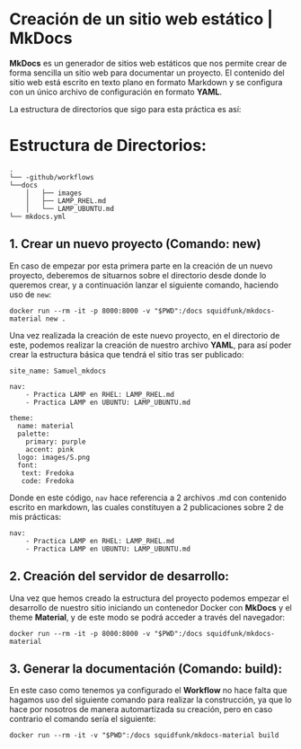 # Creación de un sitio web estático | MkDocs
**MkDocs** es un generador de sitios web estáticos que nos permite crear de forma sencilla un sitio web para documentar un proyecto. 
El contenido del sitio web está escrito en texto plano en formato Markdown y se configura con un único archivo de configuración en formato **YAML**.

La estructura de directorios que sigo para esta práctica es así:

 # Estructura de Directorios:

````
.
└── -github/workflows
└──docs
    │   ├── images
    │   ├── LAMP_RHEL.md
    │   └── LAMP_UBUNTU.md
└── mkdocs.yml

``````
## 1. Crear un nuevo proyecto (Comando: new)

En caso de empezar por esta primera parte en la creación de un nuevo proyecto, deberemos de situarnos sobre el directorio desde donde lo queremos crear, y a continuación lanzar el siguiente comando, haciendo uso de ``new``:

```
docker run --rm -it -p 8000:8000 -v "$PWD":/docs squidfunk/mkdocs-material new .
```

Una vez realizada la creación de este nuevo proyecto, en el directorio de este, podemos realizar la creación de nuestro archivo **YAML**, para así poder crear la estructura básica que tendrá el sitio tras ser publicado:

```
site_name: Samuel_mkdocs

nav:
    - Practica LAMP en RHEL: LAMP_RHEL.md
    - Practica LAMP en UBUNTU: LAMP_UBUNTU.md

theme: 
  name: material
  palette:
    primary: purple
    accent: pink
  logo: images/S.png
  font: 
   text: Fredoka
   code: Fredoka
```
Donde en este código, `nav` hace referencia a 2 archivos .md con contenido escrito en markdown, las cuales constituyen a 2 publicaciones sobre 2 de mis prácticas:

```
nav:
    - Practica LAMP en RHEL: LAMP_RHEL.md
    - Practica LAMP en UBUNTU: LAMP_UBUNTU.md
```
## 2. Creación del servidor de desarrollo:

Una vez que hemos creado la estructura del proyecto podemos empezar el desarrollo de nuestro sitio iniciando un contenedor Docker con **MkDocs** y el theme **Material**, y de este modo se podrá acceder a través del navegador:

```
docker run --rm -it -p 8000:8000 -v "$PWD":/docs squidfunk/mkdocs-material
```

## 3. Generar la documentación (Comando: build):

En este caso como tenemos ya configurado el **Workflow** no hace falta que hagamos uso del siguiente comando para realizar la construcción, ya que lo hace por nosotros de manera automartizada su creación, pero en caso contrario el comando sería el siguiente:

```
docker run --rm -it -v "$PWD":/docs squidfunk/mkdocs-material build
```
